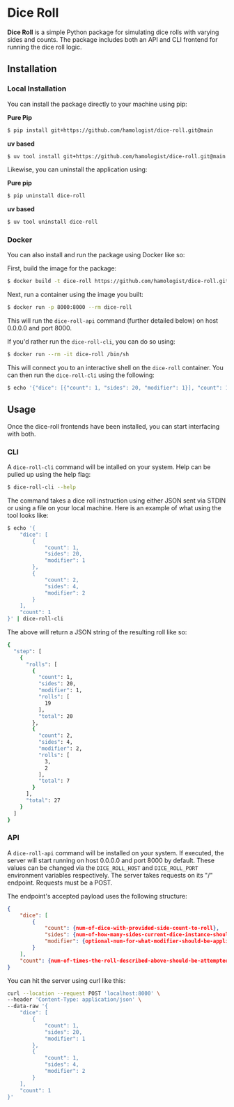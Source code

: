 # Dice Roll
**Dice Roll** is a simple Python package for simulating dice rolls with varying sides and counts.
The package includes both an API and CLI frontend for running the dice roll logic.

## Installation

### Local Installation
You can install the package directly to your machine using pip:

**Pure Pip**
```bash
$ pip install git+https://github.com/hamologist/dice-roll.git@main
```
**uv based**
```bash
$ uv tool install git+https://github.com/hamologist/dice-roll.git@main
```

Likewise, you can uninstall the application using:

**Pure pip**
```bash
$ pip uninstall dice-roll
```
**uv based**
```bash
$ uv tool uninstall dice-roll
```

### Docker
You can also install and run the package using Docker like so:

First, build the image for the package:
```bash
$ docker build -t dice-roll https://github.com/hamologist/dice-roll.git#main
```

Next, run a container using the image you built:
```bash
$ docker run -p 8000:8000 --rm dice-roll
```
This will run the `dice-roll-api` command (further detailed below) on host 0.0.0.0 and port 8000.

If you'd rather run the `dice-roll-cli`, you can do so using:
```bash
$ docker run --rm -it dice-roll /bin/sh
```
This will connect you to an interactive shell on the `dice-roll` container.
You can then run the `dice-roll-cli` using the following:
```bash
$ echo '{"dice": [{"count": 1, "sides": 20, "modifier": 1}], "count": 1}' | dice-roll-cli
```

## Usage
Once the dice-roll frontends have been installed, you can start interfacing with both.
### CLI
A `dice-roll-cli` command will be intalled on your system.
Help can be pulled up using the help flag:
```bash
$ dice-roll-cli --help
```

The command takes a dice roll instruction using either JSON sent via STDIN or using a file on your local machine.
Here is an example of what using the tool looks like:
```bash
$ echo '{
    "dice": [
        {
            "count": 1,
            "sides": 20,
            "modifier": 1
        },
        {
            "count": 2,
            "sides": 4,
            "modifier": 2
        }
    ],
    "count": 1
}' | dice-roll-cli
```
The above will return a JSON string of the resulting roll like so:
```bash
{
  "step": [
    {
      "rolls": [
        {
          "count": 1,
          "sides": 20,
          "modifier": 1,
          "rolls": [
            19
          ],
          "total": 20
        },
        {
          "count": 2,
          "sides": 4,
          "modifier": 2,
          "rolls": [
            3,
            2
          ],
          "total": 7
        }
      ],
      "total": 27
    }
  ]
}
```
### API
A `dice-roll-api` command will be installed on your system.
If executed, the server will start running on host 0.0.0.0 and port 8000 by default.
These values can be changed via the `DICE_ROLL_HOST` and `DICE_ROLL_PORT` environment variables respectively.
The server takes requests on its "/" endpoint. Requests must be a POST.

The endpoint's accepted payload uses the following structure:
```json
{
    "dice": [
        {
            "count": {num-of-dice-with-provided-side-count-to-roll},
            "sides": {num-of-how-many-sides-current-dice-instance-should-have},
            "modifier": {optional-num-for-what-modifier-should-be-applied-to-dice-instance}
        }
    ],
    "count": {num-of-times-the-roll-described-above-should-be-attempted}
}
```

You can hit the server using curl like this:
```bash
curl --location --request POST 'localhost:8000' \
--header 'Content-Type: application/json' \
--data-raw '{
    "dice": [
        {
            "count": 1,
            "sides": 20,
            "modifier": 1
        },
        {
            "count": 1,
            "sides": 4,
            "modifier": 2
        }
    ],
    "count": 1
}'
```
